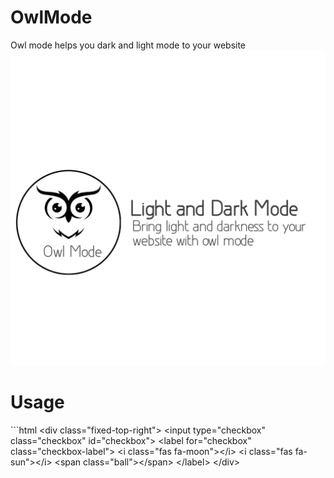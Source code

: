 # OwlMode
Owl mode helps you  dark and light mode to your website
<img src="20230726_231001.jpg"/>
<h1>Usage</h1>
```html
&lt;div class=&quot;fixed-top-right&quot;&gt;
  &lt;input type=&quot;checkbox&quot; class=&quot;checkbox&quot; id=&quot;checkbox&quot;&gt;
  &lt;label for=&quot;checkbox&quot; class=&quot;checkbox-label&quot;&gt;
    &lt;i class=&quot;fas fa-moon&quot;&gt;&lt;/i&gt;
    &lt;i class=&quot;fas fa-sun&quot;&gt;&lt;/i&gt;
    &lt;span class=&quot;ball&quot;&gt;&lt;/span&gt;
  &lt;/label&gt;
&lt;/div&gt;






```

